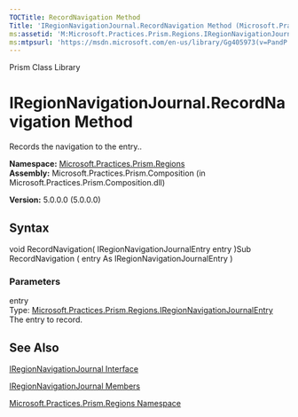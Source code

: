 ```yaml
---
TOCTitle: RecordNavigation Method
Title: 'IRegionNavigationJournal.RecordNavigation Method (Microsoft.Practices.Prism.Regions)'
ms:assetid: 'M:Microsoft.Practices.Prism.Regions.IRegionNavigationJournal.RecordNavigation(Microsoft.Practices.Prism.Regions.IRegionNavigationJournalEntry)'
ms:mtpsurl: 'https://msdn.microsoft.com/en-us/library/Gg405973(v=PandP.50)'
---
```


Prism Class Library

IRegionNavigationJournal.RecordNavigation Method
====================================================

Records the navigation to the entry..

**Namespace:** [Microsoft.Practices.Prism.Regions](https://msdn.microsoft.com/n:microsoft.practices.prism.regions)
**Assembly:** Microsoft.Practices.Prism.Composition (in Microsoft.Practices.Prism.Composition.dll)

**Version:** 5.0.0.0 (5.0.0.0)

## Syntax


void RecordNavigation( IRegionNavigationJournalEntry entry )Sub RecordNavigation ( entry As IRegionNavigationJournalEntry )

### Parameters

entry  
Type: [Microsoft.Practices.Prism.Regions.IRegionNavigationJournalEntry](https://msdn.microsoft.com/t:microsoft.practices.prism.regions.iregionnavigationjournalentry)
The entry to record.

See Also
--------


[IRegionNavigationJournal Interface](https://msdn.microsoft.com/t:microsoft.practices.prism.regions.iregionnavigationjournal)

[IRegionNavigationJournal Members](https://msdn.microsoft.com/allmembers.t:microsoft.practices.prism.regions.iregionnavigationjournal)

[Microsoft.Practices.Prism.Regions Namespace](https://msdn.microsoft.com/n:microsoft.practices.prism.regions)
